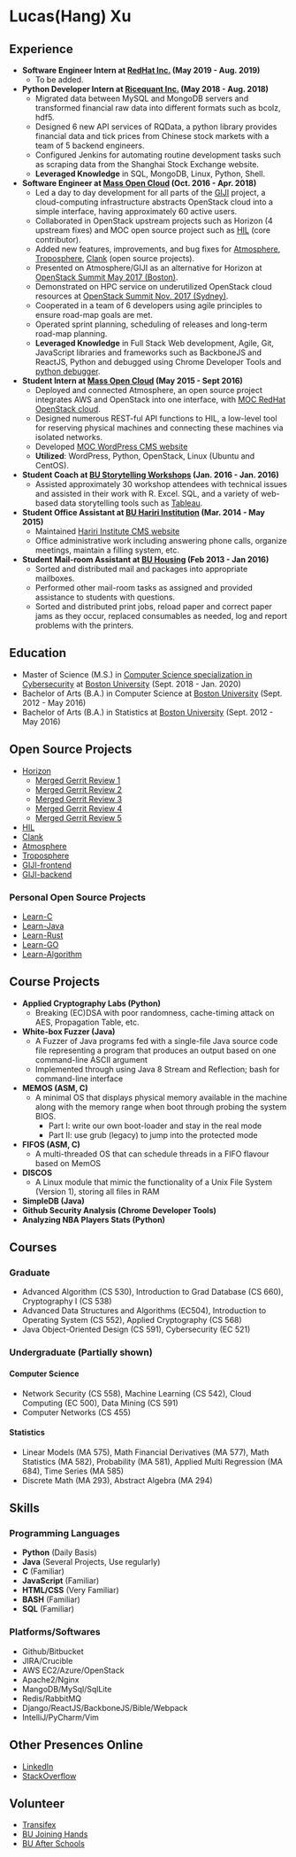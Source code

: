 # Lucas(Hang) Xu

## Experience

* **Software Engineer Intern at [RedHat Inc.](https://www.redhat.com/en) (May 2019 - Aug. 2019)**
  * To be added.
* **Python Developer Intern at [Ricequant Inc.](https://www.ricequant.com/) (May 2018 - Aug. 2018)**
  * Migrated data between MySQL and MongoDB servers and transformed financial raw data into different formats such as bcolz, hdf5.
  * Designed 6 new API services of RQData, a python library provides financial data and tick prices from Chinese stock markets with a team of 5 backend engineers.
  * Configured Jenkins for automating routine development tasks such as scraping data from the Shanghai Stock Exchange website.
  * **Leveraged Knowledge** in SQL, MongoDB, Linux, Python, Shell.
* **Software Engineer at [Mass Open Cloud](https://massopen.cloud/) (Oct. 2016 - Apr. 2018)**
  * Led a day to day development for all parts of the [GIJI](https://github.com/CCI-MOC/giji-backend) project, a cloud-computing infrastructure abstracts OpenStack cloud into a simple interface, having approximately 60 active users.
  * Collaborated in OpenStack upstream projects such as Horizon (4 upstream fixes) and MOC open source project such as [HIL](https://github.com/CCI-MOC/hil) (core contributor).
  * Added new features, improvements, and bug fixes for [Atmosphere](https://github.com/cyverse/atmosphere), [Troposphere](https://github.com/cyverse/troposphere), [Clank](https://github.com/cyverse/clank) (open source projects).
  * Presented on Atmosphere/GIJI as an alternative for Horizon at [OpenStack Summit May 2017 (Boston)](https://www.openstack.org/summit/boston-2017/summit-schedule/events/17739/moc-simple-gui-an-and-to-openstack-horizon).
  * Demonstrated on HPC service on underutilized OpenStack cloud resources at [OpenStack Summit Nov. 2017 (Sydney)](https://www.openstack.org/summit/sydney-2017/summit-schedule/events/19990/htc-service-on-underutilized-openstack-cloud-resources).
  * Cooperated in a team of 6 developers using agile principles to ensure road-map goals are met.
  * Operated sprint planning, scheduling of releases and long-term road-map planning.
  * **Leveraged Knowledge** in Full Stack Web development, Agile, Git, JavaScript libraries and frameworks such as BackboneJS and ReactJS, Python and debugged using Chrome Developer Tools and [python debugger](https://docs.python.org/3/library/pdb.html).
* **Student Intern at [Mass Open Cloud](https://massopen.cloud/) (May 2015 - Sept 2016)**
  * Deployed and connected Atmosphere, an open source project integrates AWS and OpenStack into one interface, with [MOC RedHat OpenStack cloud](https://kaizen.massopen.cloud/).
  * Designed numerous REST-ful API functions to HIL, a low-level tool for reserving physical machines and connecting these machines via isolated networks.
  * Developed [MOC WordPress CMS website](https://massopen.cloud/)
  * **Utilized**: WordPress, Python, OpenStack, Linux (Ubuntu and CentOS).
* **Student Coach at [BU Storytelling Workshops](https://combeyond.bu.edu/workshop/data-narrative/) (Jan. 2016 - Jan. 2016)**
  * Assisted approximately 30 workshop attendees with technical issues and assisted in their work with R. Excel. SQL, and a variety of web-based data storytelling tools such as [Tableau](https://www.tableau.com/).
* **Student Office Assistant at [BU Hariri Institution](https://www.bu.edu/hic/) (Mar. 2014 - May 2015)**
  * Maintained [Hariri Institute CMS website](https://www.bu.edu/hic/)
  * Office administrative work including answering phone calls, organize meetings, maintain a filling system, etc.
* **Student Mail-room Assistant at [BU Housing](https://www.bu.edu/housing/) (Feb 2013 - Jan 2016)**
  * Sorted and distributed mail and packages into appropriate mailboxes.
  * Performed other mail-room tasks as assigned and provided assistance to students with questions.
  * Sorted and distributed print jobs, reload paper and correct paper jams as they occur, replaced consumables as needed, log and report problems with the printers.

## Education

* Master of Science (M.S.) in [Computer Science specialization in Cybersecurity](https://www.bu.edu/cs/masters/program/cyber-security/) at [Boston University](https://www.bu.edu/) (Sept. 2018 - Jan. 2020)
* Bachelor of Arts (B.A.) in Computer Science at [Boston University](https://www.bu.edu/) (Sept. 2012 - May 2016)
* Bachelor of Arts (B.A.) in Statistics at [Boston University](https://www.bu.edu/) (Sept. 2012 - May 2016)

## Open Source Projects

* [Horizon](https://docs.openstack.org/horizon/latest/)
  * [Merged Gerrit Review 1](https://review.openstack.org/#/c/449317/)
  * [Merged Gerrit Review 2](https://review.openstack.org/#/c/401361/)
  * [Merged Gerrit Review 3](https://review.openstack.org/#/c/190253/)
  * [Merged Gerrit Review 4](https://review.openstack.org/#/c/438074/)
  * [Merged Gerrit Review 5](https://review.openstack.org/#/c/438038/)
* [HIL](https://github.com/CCI-MOC/hil)
* [Clank](https://github.com/cyverse/clank)
* [Atmosphere](https://github.com/cyverse/atmosphere)
* [Troposphere](https://github.com/cyverse/troposphere)
* [GIJI-frontend](https://github.com/CCI-MOC/giji-frontend)
* [GIJI-backend](https://github.com/CCI-MOC/giji-backend)

### Personal Open Source Projects

* [Learn-C](https://github.com/xuhang57/Learn-C)
* [Learn-Java](https://github.com/xuhang57/Learn-JAVA)
* [Learn-Rust](https://github.com/xuhang57/Learn-RUST)
* [Learn-GO](https://github.com/xuhang57/Learn-GO)
* [Learn-Algorithm](https://github.com/xuhang57/Learn-Algorithms)

## Course Projects

* **Applied Cryptography Labs (Python)**
  * Breaking (EC)DSA with poor randomness, cache-timing attack on AES, Propagation Table, etc.
* **White-box Fuzzer (Java)**
  * A Fuzzer of Java programs fed with a single-file Java source code file representing a program that produces an output based on one command-line ASCII argument
  * Implemented through using Java 8 Stream and Reflection; bash for command-line interface
* **MEMOS (ASM, C)**
  * A minimal OS that displays physical memory available in the machine along with the memory range when boot through probing the system BIOS.
    * Part I: write our own boot-loader and stay in the real mode
    * Part II: use grub (legacy) to jump into the protected mode
* **FIFOS (ASM, C)**
  * A multi-threaded OS that can schedule threads in a FIFO flavour based on MemOS
* **DISCOS**
  * A Linux module that mimic the functionality of a Unix File System (Version 1), storing all files in RAM
* **SimpleDB (Java)**
* **Github Security Analysis (Chrome Developer Tools)**
* **Analyzing NBA Players Stats (Python)**

## Courses

### Graduate

* Advanced Algorithm (CS 530), Introduction to Grad Database (CS 660), Cryptography I (CS 538)
* Advanced Data Structures and Algorithms (EC504), Introduction to Operating System (CS 552), Applied Cryptography (CS 568)
* Java Object-Oriented Design (CS 591), Cybersecurity (EC 521)

### Undergraduate (Partially shown)

#### Computer Science

* Network Security (CS 558), Machine Learning (CS 542), Cloud Computing (EC 500), Data Mining (CS 591)
* Computer Networks (CS 455)

#### Statistics

* Linear Models (MA 575), Math Financial Derivatives (MA 577), Math Statistics (MA 582), Probability (MA 581), Applied Multi Regression (MA 684), Time Series (MA 585)
* Discrete Math (MA 293), Abstract Algebra (MA 294)

## Skills

### Programming Languages

* **Python** (Daily Basis)
* **Java** (Several Projects, Use regularly)
* **C** (Familiar)
* **JavaScript** (Familiar)
* **HTML/CSS** (Very Familiar)
* **BASH** (Familiar)
* **SQL** (Familiar)

### Platforms/Softwares

* Github/Bitbucket
* JIRA/Crucible
* AWS EC2/Azure/OpenStack
* Apache2/Nginx
* MangoDB/MySql/SqlLite
* Redis/RabbitMQ
* Django/ReactJS/BackboneJS/Bible/Webpack
* IntelliJ/PyCharm/Vim

## Other Presences Online

* [LinkedIn](https://linkedin.com/in/hangxulucas/)
* [StackOverflow](https://stackoverflow.com/users/8379419/lucas-h-xu)

## Volunteer

* [Transifex](https://www.transifex.com/)
* [BU Joining Hands](https://www.bu.edu/csc/category/joining-hands/)
* [BU After Schools](https://www.bu.edu/csc/community-service-center-programs/afterschool/)
